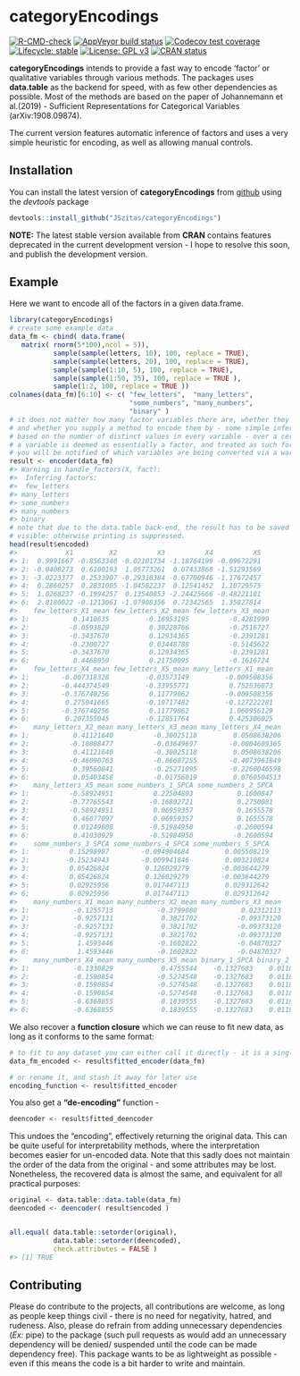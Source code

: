 
<!-- README.md is generated from README.Rmd. Please edit that file -->

# categoryEncodings

<!-- badges: start -->

[![R-CMD-check](https://github.com/JSzitas/categoryEncodings/workflows/R-CMD-check/badge.svg)](https://github.com/JSzitas/categoryEncodings/actions)
[![AppVeyor build
status](https://ci.appveyor.com/api/projects/status/github/JSzitas/categoryEncodings?branch=master&svg=true)](https://ci.appveyor.com/project/JSzitas/categoryEncodings)
[![Codecov test
coverage](https://codecov.io/gh/JSzitas/categoryEncodings/branch/master/graph/badge.svg)](https://codecov.io/gh/JSzitas/categoryEncodings?branch=master)
[![Lifecycle:
stable](https://img.shields.io/badge/lifecycle-stable-brightgreen.svg)](https://www.tidyverse.org/lifecycle/#stable)
[![License: GPL
v3](https://img.shields.io/badge/License-GPLv3-blue.svg)](https://www.gnu.org/licenses/gpl-3.0)
[![CRAN
status](https://www.r-pkg.org/badges/version/categoryEncodings)](https://CRAN.R-project.org/package=categoryEncodings)
<!-- badges: end -->

**categoryEncodings** intends to provide a fast way to encode ‘factor’
or qualitative variables through various methods. The packages uses
**data.table** as the backend for speed, with as few other dependencies
as possible. Most of the methods are based on the paper of Johannemann
et al.(2019) - Sufficient Representations for Categorical Variables
(arXiv:1908.09874).

The current version features automatic inference of factors and uses a
very simple heuristic for encoding, as well as allowing manual controls.

## Installation

You can install the latest version of **categoryEncodings** from
[github](https://github.com/JSzitas/categoryEncodings) using the
*devtools* package

``` r
devtools::install_github("JSzitas/categoryEncodings")
```

**NOTE:** The latest stable version available from **CRAN** contains
features deprecated in the current development version - I hope to
resolve this soon, and publish the development version.

## Example

Here we want to encode all of the factors in a given data.frame.

``` r
library(categoryEncodings)
# create some example data
data_fm <- cbind( data.frame( 
   matrix( rnorm(5*100),ncol = 5)),
           sample(sample(letters, 10), 100, replace = TRUE),
           sample(sample(letters, 20), 100, replace = TRUE),
           sample(sample(1:10, 5), 100, replace = TRUE),
           sample(sample(1:50, 35), 100, replace = TRUE ),
           sample(1:2, 100, replace = TRUE ))
colnames(data_fm)[6:10] <- c( "few_letters",  "many_letters",
                              "some_numbers", "many_numbers",
                              "binary" ) 
# it does not matter how many factor variables there are, whether they are encoded as factors
# and whether you supply a method to encode them by - some simple inference of factors is done
# based on the number of distinct values in every variable - over a certain threshold 
# a variable is deemed as essentially a factor, and treated as such for conversion 
# you will be notified of which variables are being converted via a warning
result <- encoder(data_fm)
#> Warning in handle_factors(X, fact): 
#>  Inferring factors: 
#>  few_letters 
#> many_letters 
#> some_numbers 
#> many_numbers 
#> binary
# note that due to the data.table back-end, the result has to be saved to an object to be 
# visible: otherwise printing is suppressed.   
head(result$encoded)
#>            X1         X2          X3          X4          X5
#> 1:  0.9991667 -0.8563340 -0.02101734 -1.18764199 -0.09672291
#> 2: -0.0408273  0.6100193  1.05773261  0.07433868 -1.51293569
#> 3: -3.0223377  0.2533907 -0.29310384 -0.67700946 -1.17672457
#> 4:  0.2860257  0.2831005 -1.04582237  0.12541452  1.10729575
#> 5:  1.0268237 -0.1994257  0.13540853 -2.24425666 -0.48221181
#> 6:  2.8180022 -0.1213061 -1.07908356  0.72342565  1.35827814
#>    few_letters_X1_mean few_letters_X2_mean few_letters_X3_mean
#> 1:           0.1410635         -0.16953195          -0.4281999
#> 2:          -0.0593829          0.30228766          -0.2516727
#> 3:          -0.3437670          0.12934365          -0.2391281
#> 4:          -0.2300727          0.03448788          -0.5145622
#> 5:          -0.3437670          0.12934365          -0.2391281
#> 6:           0.4468059          0.21750095          -0.1616724
#>    few_letters_X4_mean few_letters_X5_mean many_letters_X1_mean
#> 1:        -0.007318328         -0.03573149         -0.009508356
#> 2:        -0.444374549         -0.33955771          0.752536873
#> 3:        -0.376740256          0.11779062         -0.009508356
#> 4:         0.275041665         -0.10717482         -0.127222281
#> 5:        -0.376740256          0.11779062          1.060956129
#> 6:         0.207355045         -0.12851764          0.425306025
#>    many_letters_X2_mean many_letters_X3_mean many_letters_X4_mean
#> 1:           0.41121640          -0.30025118         0.0508638206
#> 2:          -0.10888477          -0.03649697        -0.0004609365
#> 3:           0.41121640          -0.30025118         0.0508638206
#> 4:          -0.46090763          -0.86687255        -0.4073961849
#> 5:           0.39560841          -0.25271095        -0.2260046598
#> 6:           0.05403458          -0.01756019         0.0760504513
#>    many_letters_X5_mean some_numbers_1_SPCA some_numbers_2_SPCA
#> 1:          -0.58924951          0.22504803           0.1600847
#> 2:          -0.77765543         -0.16802721           0.2750081
#> 3:          -0.58924951          0.06959357           0.1655578
#> 4:           0.46077097          0.06959357           0.1655578
#> 5:           0.01249808         -0.51984950          -0.2600594
#> 6:           0.41030929         -0.51984950          -0.2600594
#>    some_numbers_3_SPCA some_numbers_4_SPCA some_numbers_5_SPCA
#> 1:          0.15298987        -0.094904684         0.005508219
#> 2:         -0.15234943        -0.009941846         0.003210824
#> 3:          0.05426824         0.126029279        -0.003644279
#> 4:          0.05426824         0.126029279        -0.003644279
#> 5:          0.02925956         0.017447113         0.029312642
#> 6:          0.02925956         0.017447113         0.029312642
#>    many_numbers_X1_mean many_numbers_X2_mean many_numbers_X3_mean
#> 1:           -0.1255713           -0.3799080           0.02312113
#> 2:           -0.9257131            0.3821702          -0.09373120
#> 3:           -0.9257131            0.3821702          -0.09373120
#> 4:           -0.9257131            0.3821702          -0.09373120
#> 5:            1.4593446           -0.1602822          -0.04870327
#> 6:            1.4593446           -0.1602822          -0.04870327
#>    many_numbers_X4_mean many_numbers_X5_mean binary_1_SPCA binary_2_SPCA
#> 1:           -0.1330829            0.4755544    -0.1327683    0.01185374
#> 2:           -0.1590854           -0.5274548    -0.1327683    0.01185374
#> 3:           -0.1590854           -0.5274548    -0.1327683    0.01185374
#> 4:           -0.1590854           -0.5274548    -0.1327683    0.01185374
#> 5:           -0.6368855            0.1839555    -0.1327683    0.01185374
#> 6:           -0.6368855            0.1839555    -0.1327683    0.01185374
```

We also recover a **function closure** which we can reuse to fit new
data, as long as it conforms to the same format:

``` r
# to fit to any dataset you can either call it directly - it is a single argument function
data_fm_encoded <- result$fitted_encoder(data_fm)

# or rename it, and stash it away for later use
encoding_function <- result$fitted_encoder
```

You also get a **“de-encoding”** function -

``` r
deencoder <- result$fitted_deencoder
```

This undoes the “encoding”, effectively returning the original data.
This can be quite useful for interpretability methods, where the
interpretation becomes easier for un-encoded data. Note that this sadly
does not maintain the order of the data from the original - and some
attributes may be lost. Nonetheless, the recovered data is almost the
same, and equivalent for all practical purposes:

``` r
original <- data.table::data.table(data_fm)
deencoded <- deencoder( result$encoded ) 


all.equal( data.table::setorder(original), 
           data.table::setorder(deencoded), 
           check.attributes = FALSE )
#> [1] TRUE
```

## Contributing

Please do contribute to the projects, all contributions are welcome, as
long as people keep things civil - there is no need for negativity,
hatred, and rudeness. Also, please do refrain from adding unnecessary
dependencies (*Ex:* pipe) to the package (such pull requests as would
add an unnecessary dependency will be denied/ suspended until the code
can be made dependency free). This package wants to be as lightweight as
possible - even if this means the code is a bit harder to write and
maintain.
